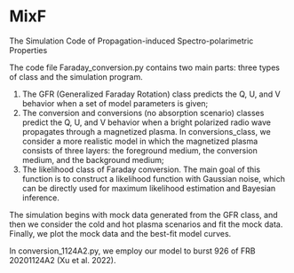 # MixF
The Simulation Code of Propagation-induced Spectro-polarimetric Properties

The code file Faraday_conversion.py contains two main parts: three types of class and the simulation program.

1. The GFR (Generalized Faraday Rotation) class predicts the Q, U, and V behavior when a set of model parameters is given;
2. The conversion and conversions (no absorption scenario) classes predict the Q, U, and V behavior when a bright polarized radio wave propagates through a magnetized plasma. In conversions_class, we consider a more realistic model in which the magnetized plasma consists of three layers: the foreground medium, the conversion medium, and the background medium;
3. The likelihood class of Faraday conversion. The main goal of this function is to construct a likelihood function with Gaussian noise, which can be directly used for maximum likelihood estimation and Bayesian inference.

The simulation begins with mock data generated from the GFR class, and then we consider the cold and hot plasma scenarios and fit the mock data. Finally, we plot the mock data and the best-fit model curves.

In conversion_1124A2.py, we employ our model to burst 926 of FRB 20201124A2 (Xu et al. 2022).

